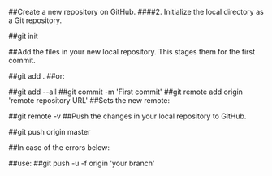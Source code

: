 ##Create a new repository on GitHub.
####2. Initialize the local directory as a Git repository.

##git init

##Add the files in your new local repository. This stages them for the first commit.

##git add .
##or:

##git add --all
##git commit -m 'First commit'
##git remote add origin 'remote repository URL'
##Sets the new remote:

##git remote -v
##Push the changes in your local repository to GitHub.

##git push origin master

##In case of the errors below:
<!-- ##! [rejected] master -> master (fetch first)
error: failed to push some refs to 'https://github.com/zhaohany/Rutgers-CS211.git'
hint: Updates were rejected because the remote contains work that you do
hint: not have locally. This is usually caused by another repository pushing
hint: to the same ref. You may want to first integrate the remote changes
hint: (e.g., 'git pull ...') before pushing again.
hint: See the 'Note about fast-forwards' in 'git push --help' for details. -->

##use:
##git push -u -f origin 'your branch'
